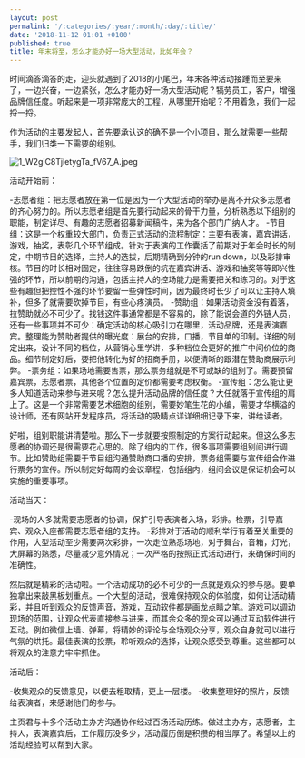```yaml
---
layout: post
permalink: '/:categories/:year/:month/:day/:title/'
date: '2018-11-12 01:01 +0100'
published: true
title: 年末将至，怎么才能办好一场大型活动，比如年会？
---
```

时间滴答滴答的走，迎头就遇到了2018的小尾巴，年末各种活动接踵而至要来了，一边兴奋，一边紧张，怎么才能办好一场大型活动呢？犒劳员工，客户，增强品牌信任度。听起来是一项非常庞大的工程，从哪里开始呢？不用着急，我们一起捋一捋。

作为活动的主要发起人，首先要承认这的确不是一个小项目，那么就需要一些帮手，我们归类一下需要的组别。

![1_W2giC8TjletygTa_fV67_A.jpeg]({{site.baseurl}}/uploads/1_W2giC8TjletygTa_fV67_A.jpeg)

活动开始前：

-志愿者组：把志愿者放在第一位是因为一个大型活动的举办是离不开众多志愿者的齐心努力的。所以志愿者组是首先要行动起来的骨干力量，分析熟悉以下组别的职能，制定详尽、有趣的志愿者招募新闻稿件，来为各个部门广纳人才。
-节目组：这是一个权重较大部门，负责正式活动的流程制定：主要有表演，嘉宾讲话，游戏，抽奖，表彰几个环节组成。针对于表演的工作囊括了前期对于年会时长的制定，中期节目的选择，主持人的选拔，后期精确到分钟的run down，以及彩排审核。节目的时长相对固定，往往容易跌倒的坑在嘉宾讲话、游戏和抽奖等等即兴性强的环节，所以前期的沟通，包括主持人的控场能力是需要把关和练习的。对于这些有趣但把控性不强的环节要留一些弹性时间，因为最终时长少了可以让主持人填补，但多了就需要砍掉节目，有些心疼演员。
-赞助组：如果活动资金没有着落，拉赞助就必不可少了。找钱这件事通常都是不容易的，除了能说会道的外链人员，还有一些事项并不可少：确定活动的核心吸引力在哪里，活动品牌，还是表演嘉宾。整理能为赞助者提供的曝光度：展台的安排，口播，节目单的印制。详细的制定出来，设计不同的档位，从营销心里学讲，多种档位会更好的推广中间价位的商品。细节制定好后，要把他转化为好的招商手册，以便清晰的跟潜在赞助商展示利弊。
-票务组：如果场地需要售票，那么票务组就是不可或缺的组别了。需要预留嘉宾票，志愿者票，其他各个位置的定价都需要考虑权衡。
-宣传组：怎么能让更多人知道活动来参与进来呢？怎么提升活动品牌的信任度？大任就落于宣传组的肩上了。这是一个非常需要艺术细胞的组别，需要妙笔生花的小编，需要才华横溢的设计师，还有网站开发程序员，将活动的吸睛点详详细细记录下来，讲给读者。

好啦，组别职能讲清楚啦。那么下一步就要按照制定的方案行动起来。但这么多志愿者的协调还是很需要花心思的。除了组内的工作，很多事项需要组别间进行调节。比如赞助组需要于节目组沟通赞助商口播的安排，票务组需要与宣传组合作进行票务的宣传。所以制定好每周的会议章程，包括组内，组间会议是保证机会可以实施的重要事项。

活动当天：

-现场的人多就需要志愿者的协调，保扩引导表演者入场，彩排。检票，引导嘉宾、观众入座都需要志愿者组的支持。
-彩排对于活动的顺利举行有着至关重要的作用，大型活动至少需要两次彩排，一次走位熟悉场地，对于舞台，音箱，灯光，大屏幕的熟悉，尽量减少意外情况；一次严格的按照正式活动进行，来确保时间的准确性。

然后就是精彩的活动啦。一个活动成功的必不可少的一点就是观众的参与感。要单独拿出来敲黑板划重点。一个大型的活动，很难保持观众的体验度，如何让活动精彩，并且听到观众的反馈声音，游戏，互动软件都是画龙点睛之笔。游戏可以调动现场的范围，让观众代表直接参与进来，而其余众多的观众可以通过互动软件进行互动。例如微信上墙、弹幕，将精妙的评论与全场观众分享，观众自身就可以进行气氛的烘托。最佳表演的投票，聆听观众的选择，让观众感受到尊重。这些都可以将观众的注意力牢牢抓住。

活动后：

-收集观众的反馈意见，以便去粗取精，更上一层楼。
-收集整理好的照片，反馈给表演者，来感谢他们的参与。

主页君与十多个活动主办方沟通协作经过百场活动历练。做过主办方，志愿者，主持人，表演嘉宾后，工作履历没多少，活动履历倒是积攒的相当厚了。希望以上的活动经验可以帮到大家。
